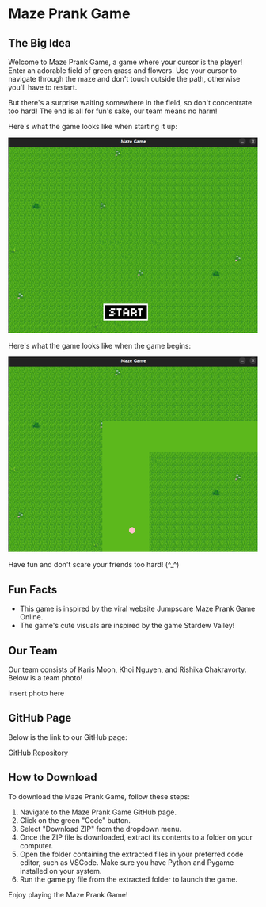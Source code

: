 # Maze Prank Game

## The Big Idea

Welcome to Maze Prank Game, a game where your cursor is the player! Enter an adorable field of green grass and flowers. Use your cursor to navigate through the maze and don't touch outside the path, otherwise you'll have to restart.

But there's a surprise waiting somewhere in the field, so don't concentrate too hard! The end is all for 
fun's sake, our team means no harm!

Here's what the game looks like when starting it up:

![Start of Game](docs/screenshot1.png)

Here's what the game looks like when the game begins:

![Game Starts](docs/screenshot2.png)

Have fun and don't scare your friends too hard! (^_^)

## Fun Facts

* This game is inspired by the viral website Jumpscare Maze Prank Game Online.
* The game's cute visuals are inspired by the game Stardew Valley!

## Our Team

Our team consists of Karis Moon, Khoi Nguyen, and Rishika Chakravorty. Below is a team 
photo!

insert photo here

## GitHub Page

Below is the link to our GitHub page:

[GitHub Repository](https://github.com/olincollege/maze-game)

## How to Download

To download the Maze Prank Game, follow these steps:

1. Navigate to the Maze Prank Game GitHub page.
2. Click on the green "Code" button.
3. Select "Download ZIP" from the dropdown menu.
4. Once the ZIP file is downloaded, extract its contents to a folder on your computer.
5. Open the folder containing the extracted files in your preferred code editor, such as VSCode. Make sure you have Python and Pygame installed on your system.
6. Run the game.py file from the extracted folder to launch the game.

Enjoy playing the Maze Prank Game!



